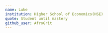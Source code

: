 ```yaml
---
name: Luke
institution: Higher School of Economics(HSE)
quote: Student until mastery
github_user: AfroGrit
---
```

